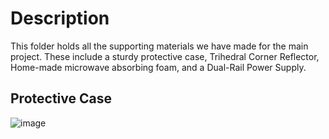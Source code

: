 # Description
This folder holds all the supporting materials we have made for the main project. These include a sturdy protective case, Trihedral Corner Reflector, Home-made microwave absorbing foam, and a Dual-Rail Power Supply. 

## Protective Case
![image](images/Phaser_box.HEIC)
